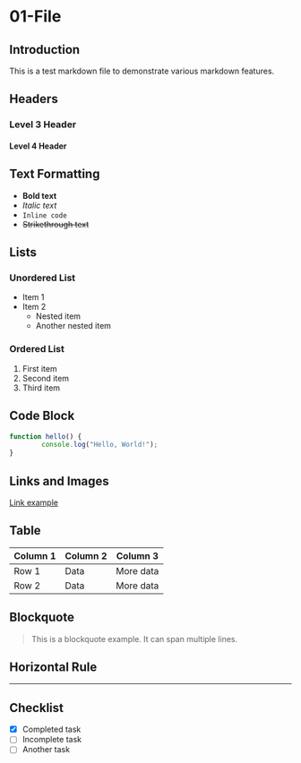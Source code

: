 # 01-File

## Introduction
This is a test markdown file to demonstrate various markdown features.

## Headers
### Level 3 Header
#### Level 4 Header

## Text Formatting
- **Bold text**
- *Italic text*
- `Inline code`
- ~~Strikethrough text~~

## Lists
### Unordered List
- Item 1
- Item 2
	- Nested item
	- Another nested item

### Ordered List
1. First item
2. Second item
3. Third item

## Code Block
```javascript
function hello() {
		console.log("Hello, World!");
}
```

## Links and Images
[Link example](https://example.com)

## Table
| Column 1 | Column 2 | Column 3 |
|----------|----------|----------|
| Row 1    | Data     | More data|
| Row 2    | Data     | More data|

## Blockquote
> This is a blockquote example.
> It can span multiple lines.

## Horizontal Rule
---

## Checklist
- [x] Completed task
- [ ] Incomplete task
- [ ] Another task